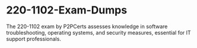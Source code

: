 # 220-1102-Exam-Dumps
The 220-1102 exam by P2PCerts assesses knowledge in software troubleshooting, operating systems, and security measures, essential for IT support professionals.
